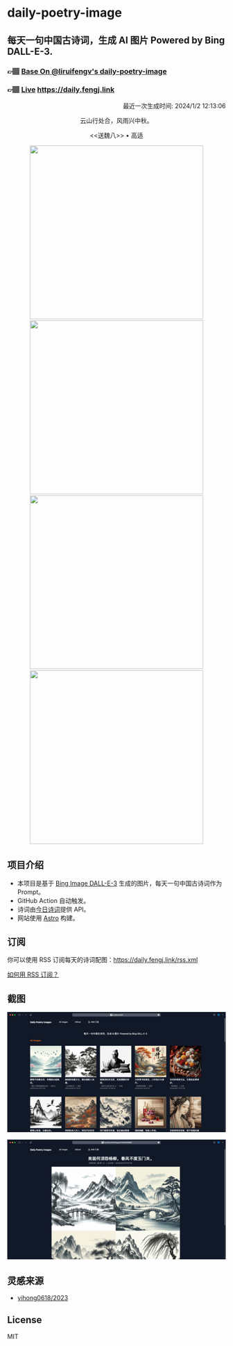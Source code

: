 
# daily-poetry-image

## 每天一句中国古诗词，生成 AI 图片 Powered by Bing DALL-E-3.

### 👉🏽 [Base On @liruifengv's daily-poetry-image](https://github.com/liruifengv/daily-poetry-image)

### 👉🏽 [Live](https://daily.fengj.link) https://daily.fengj.link

<p align="right">
  最近一次生成时间: 2024/1/2 12:13:06
</p>
<p align="center">
云山行处合，风雨兴中秋。
</p>
<p align="center">
<<送魏八>> • 高适
</p>
<p align="center">
<img src="https://tse2.mm.bing.net/th/id/OIG.7cxXjgXGIyGVl6AYBBXE" height="400" width="400" />
<img src="https://tse3.mm.bing.net/th/id/OIG.oo5goXvXckM2hguEM3x8" height="400" width="400" />
<img src="https://tse4.mm.bing.net/th/id/OIG.UGcihEXFg6ImtDiD6WeW" height="400" width="400" />
<img src="https://tse4.mm.bing.net/th/id/OIG.8l6lWXtZc3tipSLqeG2b" height="400" width="400" />
</p>

## 项目介绍

-   本项目是基于 [Bing Image DALL-E-3](https://www.bing.com/images/create) 生成的图片，每天一句中国古诗词作为 Prompt。
-   GitHub Action 自动触发。
-   诗词由[今日诗词](https://www.jinrishici.com/)提供 API。
-   网站使用 [Astro](https://astro.build) 构建。

## 订阅

你可以使用 RSS 订阅每天的诗词配图：https://daily.fengj.link/rss.xml

[如何用 RSS 订阅？](https://zhuanlan.zhihu.com/p/55026716)

## 截图

![图片列表](./screenshots/Snipaste_2023-12-28_21-00-26.png)

![图片详情](./screenshots/Snipaste_2023-12-28_21-00-53.png)

## 灵感来源

-   [yihong0618/2023](https://github.com/yihong0618/2023)

## License

MIT
